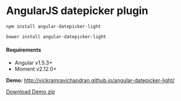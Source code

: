 # AngularJS datepicker plugin

`npm install angular-datepicker-light`

`bower install angular-datepicker-light`

#### Requirements

* Angular v1.5.3+
* Moment v2.12.0+

<b>Demo:</b> http://vickramravichandran.github.io/angular-datepicker-light/

<a href="https://github.com/vickramravichandran/angular-datepicker-light/archive/demo.zip">Download Demo zip</a>
